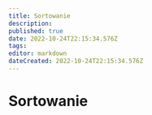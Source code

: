 ```yaml
---
title: Sortowanie
description: 
published: true
date: 2022-10-24T22:15:34.576Z
tags: 
editor: markdown
dateCreated: 2022-10-24T22:15:34.576Z
---
```


# Sortowanie